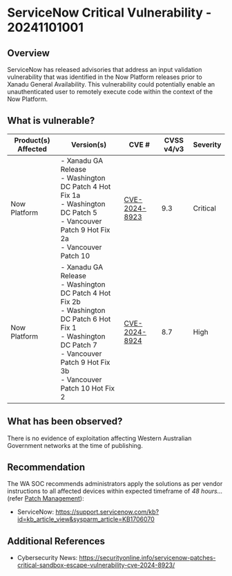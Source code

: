 # ServiceNow Critical Vulnerability - 20241101001

## Overview

ServiceNow has released advisories that address an input validation vulnerability that was identified in the Now Platform releases prior to Xanadu General Availability. This vulnerability could potentially enable an unauthenticated user to remotely execute code within the context of the Now Platform. 

## What is vulnerable?

| Product(s) Affected | Version(s)                                      | CVE #                                                             | CVSS v4/v3 | Severity |
| ------------------- | ----------------------------------------------- | ----------------------------------------------------------------- | ---------- | -------- |
| Now Platform          | - Xanadu GA Release <br> - Washington DC Patch 4 Hot Fix 1a <br> - Washington DC Patch 5 <br> - Vancouver Patch 9 Hot Fix 2a <br> - Vancouver Patch 10 | [CVE-2024-8923](https://nvd.nist.gov/vuln/detail/CVE-2024-8923) | 9.3        | Critical |
| Now Platform          | - Xanadu GA Release <br> - Washington DC Patch 4 Hot Fix 2b <br> - Washington DC Patch 6 Hot Fix 1 <br> - Washington DC Patch 7 <br> - Vancouver Patch 9 Hot Fix 3b <br> - Vancouver Patch 10 Hot Fix 2  | [CVE-2024-8924](https://nvd.nist.gov/vuln/detail/CVE-2024-8924) | 8.7       | High |
## What has been observed?

There is no evidence of exploitation affecting Western Australian Government networks at the time of publishing.

## Recommendation

The WA SOC recommends administrators apply the solutions as per vendor instructions to all affected devices within expected timeframe of *48 hours...* (refer [Patch Management](../guidelines/patch-management.md)):

- ServiceNow: <https://support.servicenow.com/kb?id=kb_article_view&sysparm_article=KB1706070>

## Additional References

- Cybersecurity News: <https://securityonline.info/servicenow-patches-critical-sandbox-escape-vulnerability-cve-2024-8923/>
